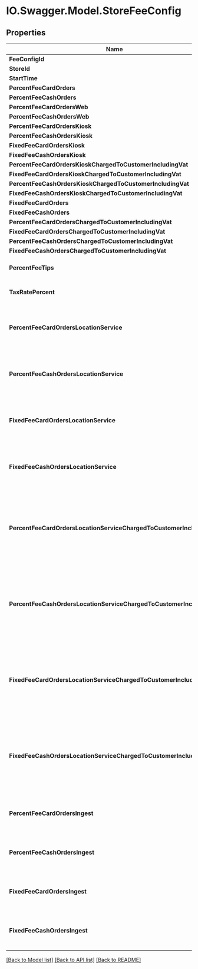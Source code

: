 # IO.Swagger.Model.StoreFeeConfig
## Properties

Name | Type | Description | Notes
------------ | ------------- | ------------- | -------------
**FeeConfigId** | **int?** |  | [optional] 
**StoreId** | **int?** |  | [optional] 
**StartTime** | **DateTime?** |  | [optional] 
**PercentFeeCardOrders** | **double?** |  | [optional] 
**PercentFeeCashOrders** | **double?** |  | [optional] 
**PercentFeeCardOrdersWeb** | **double?** |  | [optional] 
**PercentFeeCashOrdersWeb** | **double?** |  | [optional] 
**PercentFeeCardOrdersKiosk** | **double?** |  | [optional] 
**PercentFeeCashOrdersKiosk** | **double?** |  | [optional] 
**FixedFeeCardOrdersKiosk** | **double?** |  | [optional] 
**FixedFeeCashOrdersKiosk** | **double?** |  | [optional] 
**PercentFeeCardOrdersKioskChargedToCustomerIncludingVat** | **double?** |  | [optional] 
**FixedFeeCardOrdersKioskChargedToCustomerIncludingVat** | **double?** |  | [optional] 
**PercentFeeCashOrdersKioskChargedToCustomerIncludingVat** | **double?** |  | [optional] 
**FixedFeeCashOrdersKioskChargedToCustomerIncludingVat** | **double?** |  | [optional] 
**FixedFeeCardOrders** | **double?** |  | [optional] 
**FixedFeeCashOrders** | **double?** |  | [optional] 
**PercentFeeCardOrdersChargedToCustomerIncludingVat** | **double?** |  | [optional] 
**FixedFeeCardOrdersChargedToCustomerIncludingVat** | **double?** |  | [optional] 
**PercentFeeCashOrdersChargedToCustomerIncludingVat** | **double?** |  | [optional] 
**FixedFeeCashOrdersChargedToCustomerIncludingVat** | **double?** |  | [optional] 
**PercentFeeTips** | **double?** | Gets or sets the percent fee tips. | [optional] 
**TaxRatePercent** | **double?** | Gets or sets the tax rate percent. | [optional] 
**PercentFeeCardOrdersLocationService** | **double?** | Gets or sets the percent fee card orders location service. | [optional] 
**PercentFeeCashOrdersLocationService** | **double?** | Gets or sets the percent fee cash orders location service. | [optional] 
**FixedFeeCardOrdersLocationService** | **double?** | Gets or sets the fixed fee card orders location service. | [optional] 
**FixedFeeCashOrdersLocationService** | **double?** | Gets or sets the fixed fee cash orders location service. | [optional] 
**PercentFeeCardOrdersLocationServiceChargedToCustomerIncludingVat** | **double?** | Gets or sets the percent fee card orders location service charged to customer including vat. | [optional] 
**PercentFeeCashOrdersLocationServiceChargedToCustomerIncludingVat** | **double?** | Gets or sets the percent fee cash orders location service charged to customer including vat. | [optional] 
**FixedFeeCardOrdersLocationServiceChargedToCustomerIncludingVat** | **double?** | Gets or sets the fixed fee card orders location service charged to customer including vat. | [optional] 
**FixedFeeCashOrdersLocationServiceChargedToCustomerIncludingVat** | **double?** | Gets or sets the fixed fee cash orders location service charged to customer including vat. | [optional] 
**PercentFeeCardOrdersIngest** | **double?** | Gets or sets the percent fee card orders ingest. | [optional] 
**PercentFeeCashOrdersIngest** | **double?** | Gets or sets the percent fee cash orders ingest. | [optional] 
**FixedFeeCardOrdersIngest** | **double?** | Gets or sets the fixed fee card orders ingest. | [optional] 
**FixedFeeCashOrdersIngest** | **double?** | Gets or sets the fixed fee cash orders ingest. | [optional] 

[[Back to Model list]](../README.md#documentation-for-models) [[Back to API list]](../README.md#documentation-for-api-endpoints) [[Back to README]](../README.md)

